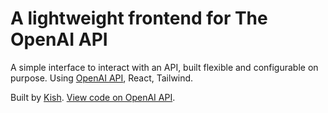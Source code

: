 # A lightweight frontend for The OpenAI API

A simple interface to interact with an API, built flexible and configurable on purpose.
Using <a className="text-blue-600" href="https://beta.openai.com/overview" target="_blank">OpenAI API</a>, React, Tailwind.

Built by <a className="text-blue-600" href="https://www.kishparikh.com/" target="_blank">Kish</a>. <a className="text-blue-600" href="https://github.com/KishParikh13/ai-playground" target="_blank">View code on OpenAI API</a>.